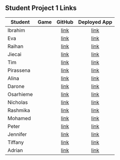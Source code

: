## Student Project 1 Links

| Student | Game | GitHub | Deployed App |
|---|:---:|:---:|:---:|
| Ibrahim |  | [link]() | [link]() |
| Eva |  | [link]() | [link]() |
| Raihan |  | [link]() | [link]() |
| Jiecai |  | [link]() | [link]() |
| Tim |  | [link]() | [link]() |
| Pirassena |  | [link]() | [link]() |
| Alina |  | [link]() | [link]() |
| Darone |  | [link]() | [link]() |
| Osarhieme |  | [link]() | [link]() |
| Nicholas |  | [link]() | [link]() |
| Rashmika |  | [link]() | [link]() |
| Mohamed |  | [link]() | [link]() |
| Peter |  | [link]() | [link]() |
| Jennifer |  | [link]() | [link]() |
| Tiffany |  | [link]() | [link]() |
| Adrian |  | [link]() | [link]() |